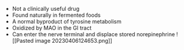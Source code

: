 - Not a clinically useful drug
- Found naturally in fermented foods
- A normal byproduct of tyrosine metabolism
- Oxidized by MAO in the GI tract
- Can enter the nerve terminal and displace stored norepinephrine
![[Pasted image 20230406124653.png]]